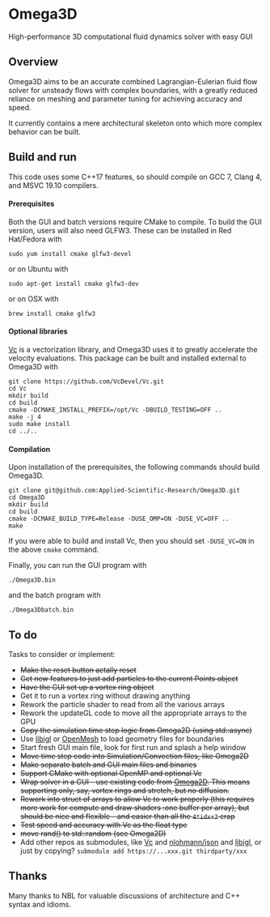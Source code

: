 # Omega3D
High-performance 3D computational fluid dynamics solver with easy GUI

## Overview

Omega3D aims to be an accurate combined Lagrangian-Eulerian fluid flow solver for unsteady flows with complex boundaries, with a greatly reduced reliance on meshing and parameter tuning for achieving accuracy and speed.

It currently contains a mere architectural skeleton onto which more complex behavior can be built.

## Build and run
This code uses some C++17 features, so should compile on GCC 7, Clang 4, and MSVC 19.10 compilers.

#### Prerequisites
Both the GUI and batch versions require CMake to compile.  To build the GUI version, users will also need GLFW3. These can be installed in Red Hat/Fedora with

    sudo yum install cmake glfw3-devel

or on Ubuntu with

    sudo apt-get install cmake glfw3-dev

or on OSX with

    brew install cmake glfw3

#### Optional libraries
[Vc](https://github.com/VcDevel/Vc) is a vectorization library, and Omega3D uses it to greatly accelerate the velocity evaluations. This package can be built and installed external to Omega3D with

    git clone https://github.com/VcDevel/Vc.git
    cd Vc
    mkdir build
    cd build
    cmake -DCMAKE_INSTALL_PREFIX=/opt/Vc -DBUILD_TESTING=OFF ..
    make -j 4
    sudo make install
    cd ../..

#### Compilation
Upon installation of the prerequisites, the following commands should build Omega3D.

    git clone git@github.com:Applied-Scientific-Research/Omega3D.git
    cd Omega3D
    mkdir build
    cd build
    cmake -DCMAKE_BUILD_TYPE=Release -DUSE_OMP=ON -DUSE_VC=OFF ..
    make

If you were able to build and install Vc, then you should set `-DUSE_VC=ON` in the above `cmake` command.

Finally, you can run the GUI program with

    ./Omega3D.bin

and the batch program with

    ./Omega3Dbatch.bin

## To do
Tasks to consider or implement:

* ~~Make the reset button actally reset~~
* ~~Get new features to just add particles to the current Points object~~
* ~~Have the GUI set up a vortex ring object~~
* Get it to run a vortex ring without drawing anything
* Rework the particle shader to read from all the various arrays
* Rework the updateGL code to move all the appropriate arrays to the GPU
* ~~Copy the simulation time step logic from Omega2D (using std::async)~~
* Use [libigl](https://github.com/libigl/libigl/) or [OpenMesh](http://openmesh.org/intro/) to load geometry files for boundaries
* Start fresh GUI main file, look for first run and splash a help window
* ~~Move time step code into Simulation/Convection files, like Omega2D~~
* ~~Make separate batch and GUI main files and binaries~~
* ~~Support CMake with optional OpenMP and optional Vc~~
* ~~Wrap solver in a GUI - use existing code from [Omega2D](https://github.com/Applied-Scientific-Research/Omega2D). This means supporting only, say, vortex rings and stretch, but no diffusion.~~
* ~~Rework into struct of arrays to allow Vc to work properly (this requires more work for compute and draw shaders :one buffer per array), but should be nice and flexible - and easier than all the `4*idx+3` crap~~
* ~~Test speed and accuracy with Vc as the float type~~
* ~~move rand() to std::random (see Omega2D)~~
* Add other repos as submodules, like [Vc](https://github.com/VcDevel/Vc) and [nlohmann/json](https://github.com/nlohmann/json) and [libigl](https://github.com/libigl/libigl/), or just by copying? `submodule add https://...xxx.git thirdparty/xxx`

## Thanks

Many thanks to NBL for valuable discussions of architecture and C++ syntax and idioms.
